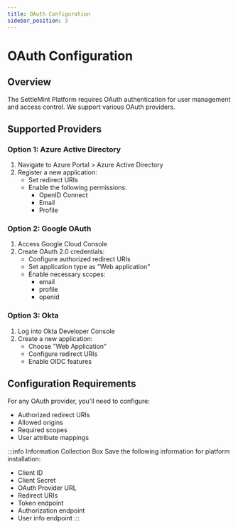 ```yaml
---
title: OAuth Configuration
sidebar_position: 3
---
```


# OAuth Configuration

## Overview

The SettleMint Platform requires OAuth authentication for user management and access control. We support various OAuth providers.

## Supported Providers

### Option 1: Azure Active Directory

1. Navigate to Azure Portal > Azure Active Directory
2. Register a new application:
   - Set redirect URIs
   - Enable the following permissions:
     - OpenID Connect
     - Email
     - Profile

### Option 2: Google OAuth

1. Access Google Cloud Console
2. Create OAuth 2.0 credentials:
   - Configure authorized redirect URIs
   - Set application type as "Web application"
   - Enable necessary scopes:
     - email
     - profile
     - openid

### Option 3: Okta

1. Log into Okta Developer Console
2. Create a new application:
   - Choose "Web Application"
   - Configure redirect URIs
   - Enable OIDC features

## Configuration Requirements

For any OAuth provider, you'll need to configure:
- Authorized redirect URIs
- Allowed origins
- Required scopes
- User attribute mappings

:::info Information Collection Box
Save the following information for platform installation:
- Client ID
- Client Secret
- OAuth Provider URL
- Redirect URIs
- Token endpoint
- Authorization endpoint
- User info endpoint
::: 